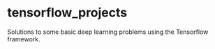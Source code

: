 # tensorflow_projects

Solutions to some basic deep learning problems using the Tensorflow framework.
